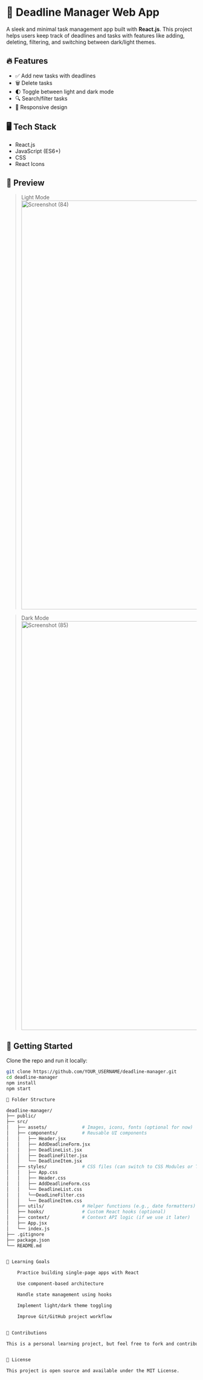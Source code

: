 # 📅 Deadline Manager Web App

A sleek and minimal task management app built with **React.js**. This project helps users keep track of deadlines and tasks with features like adding, deleting, filtering, and switching between dark/light themes.

## 🔥 Features

- ✅ Add new tasks with deadlines  
- 🗑️ Delete tasks  
- 🌓 Toggle between light and dark mode  
- 🔍 Search/filter tasks  
- 📱 Responsive design

## 🖥️ Tech Stack

- React.js  
- JavaScript (ES6+)  
- CSS  
- React Icons  

## 📸 Preview

> Light Mode
> <img width="1920" height="1080" alt="Screenshot (84)" src="https://github.com/user-attachments/assets/6b32c609-4255-4a05-884a-597efa715857" />


> Dark Mode
> <img width="1920" height="1080" alt="Screenshot (85)" src="https://github.com/user-attachments/assets/00227c44-dfd8-4712-8fef-eae00bc5a620" />



## 🚀 Getting Started

Clone the repo and run it locally:

```bash
git clone https://github.com/YOUR_USERNAME/deadline-manager.git
cd deadline-manager
npm install
npm start

📁 Folder Structure

deadline-manager/
├── public/
├── src/
│   ├── assets/             # Images, icons, fonts (optional for now)
│   ├── components/         # Reusable UI components
│   │   ├── Header.jsx
│   │   ├── AddDeadlineForm.jsx
│   │   ├── DeadlineList.jsx
│   │   ├── DeadlineFilter.jsx
│   │   └── DeadlineItem.jsx
│   ├── styles/             # CSS files (can switch to CSS Modules or Tailwind later)
│   │   ├── App.css
│   │   ├── Header.css
│   │   ├── AddDeadlineForm.css
│   │   └── DeadlineList.css
│   │   └──DeadLineFilter.css
│   │   └── DeadlineItem.css
│   ├── utils/              # Helper functions (e.g., date formatters)
│   ├── hooks/              # Custom React hooks (optional)
│   ├── context/            # Context API logic (if we use it later)
│   ├── App.jsx
│   └── index.js
├── .gitignore
├── package.json
└── README.md


🧠 Learning Goals

    Practice building single-page apps with React

    Use component-based architecture

    Handle state management using hooks

    Implement light/dark theme toggling

    Improve Git/GitHub project workflow


🤝 Contributions

This is a personal learning project, but feel free to fork and contribute.


📌 License

This project is open source and available under the MIT License.
